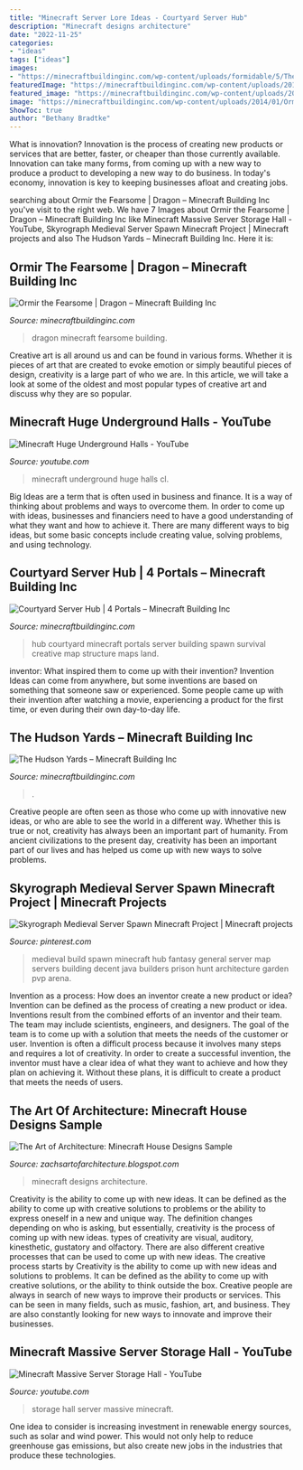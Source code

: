 ```yaml
---
title: "Minecraft Server Lore Ideas - Courtyard Server Hub"
description: "Minecraft designs architecture"
date: "2022-11-25"
categories:
- "ideas"
tags: ["ideas"]
images:
- "https://minecraftbuildinginc.com/wp-content/uploads/formidable/5/The-Hudson-Yards-Minecraft-Building-Ideas-Download-Complete-Amazing-3.jpg"
featuredImage: "https://minecraftbuildinginc.com/wp-content/uploads/2014/01/Ormir-the-Fearsome-dragon-minecraft-builing-ideas-2.jpg"
featured_image: "https://minecraftbuildinginc.com/wp-content/uploads/2014/01/Ormir-the-Fearsome-dragon-minecraft-builing-ideas-2.jpg"
image: "https://minecraftbuildinginc.com/wp-content/uploads/2014/01/Ormir-the-Fearsome-dragon-minecraft-builing-ideas-2.jpg"
ShowToc: true
author: "Bethany Bradtke"
---
```



What is innovation?
Innovation is the process of creating new products or services that are better, faster, or cheaper than those currently available. Innovation can take many forms, from coming up with a new way to produce a product to developing a new way to do business. In today's economy, innovation is key to keeping businesses afloat and creating jobs.

	

		
searching about Ormir the Fearsome | Dragon – Minecraft Building Inc you've visit to the right web. We have 7 Images about Ormir the Fearsome | Dragon – Minecraft Building Inc like Minecraft Massive Server Storage Hall - YouTube, Skyrograph Medieval Server Spawn Minecraft Project | Minecraft projects and also The Hudson Yards – Minecraft Building Inc. Here it is:
		
    
## Ormir The Fearsome | Dragon – Minecraft Building Inc

<img loading=lazy src="https://minecraftbuildinginc.com/wp-content/uploads/2014/01/Ormir-the-Fearsome-dragon-minecraft-builing-ideas-2.jpg" onerror="this.onerror=null;this.src='https://tse1.mm.bing.net/th?id=OIP.dsBwDf0QWfgkUZOXkOKeIQHaEo&amp;pid=15.1';" alt="Ormir the Fearsome | Dragon – Minecraft Building Inc">

_Source: minecraftbuildinginc.com_

>dragon minecraft fearsome building. 

	

Creative art is all around us and can be found in various forms. Whether it is pieces of art that are created to evoke emotion or simply beautiful pieces of design, creativity is a large part of who we are. In this article, we will take a look at some of the oldest and most popular types of creative art and discuss why they are so popular.

    
## Minecraft Huge Underground Halls - YouTube

<img loading=lazy src="http://i.ytimg.com/vi/Cl-sWKQlgy0/maxresdefault.jpg" onerror="this.onerror=null;this.src='https://tse1.mm.bing.net/th?id=OIP.niomo9P77HPV2DHvv-kDYQHaEK&amp;pid=15.1';" alt="Minecraft Huge Underground Halls - YouTube">

_Source: youtube.com_

>minecraft underground huge halls cl. 

	

Big Ideas are a term that is often used in business and finance. It is a way of thinking about problems and ways to overcome them. In order to come up with ideas, businesses and financiers need to have a good understanding of what they want and how to achieve it. There are many different ways to big ideas, but some basic concepts include creating value, solving problems, and using technology.

    
## Courtyard Server Hub | 4 Portals – Minecraft Building Inc

<img loading=lazy src="https://minecraftbuildinginc.com/wp-content/uploads/2015/07/Courtyard-Hub-4-Portals-minecraft-spawn-building-download-world-save-creative-survival-fractions.jpg" onerror="this.onerror=null;this.src='https://tse4.mm.bing.net/th?id=OIP.GvI_cXLKPo0bzQC_Nj77HwHaEK&amp;pid=15.1';" alt="Courtyard Server Hub | 4 Portals – Minecraft Building Inc">

_Source: minecraftbuildinginc.com_

>hub courtyard minecraft portals server building spawn survival creative map structure maps land. 

	

inventor: What inspired them to come up with their invention?
Invention Ideas can come from anywhere, but some inventions are based on something that someone saw or experienced. Some people came up with their invention after watching a movie, experiencing a product for the first time, or even during their own day-to-day life.

    
## The Hudson Yards – Minecraft Building Inc

<img loading=lazy src="https://minecraftbuildinginc.com/wp-content/uploads/formidable/5/The-Hudson-Yards-Minecraft-Building-Ideas-Download-Complete-Amazing-3.jpg" onerror="this.onerror=null;this.src='https://tse4.mm.bing.net/th?id=OIP.c292Ss4iCUrp15orY60m7wHaEK&amp;pid=15.1';" alt="The Hudson Yards – Minecraft Building Inc">

_Source: minecraftbuildinginc.com_

>. 

	

Creative people are often seen as those who come up with innovative new ideas, or who are able to see the world in a different way. Whether this is true or not, creativity has always been an important part of humanity. From ancient civilizations to the present day, creativity has been an important part of our lives and has helped us come up with new ways to solve problems.

    
## Skyrograph Medieval Server Spawn Minecraft Project | Minecraft Projects

<img loading=lazy src="https://i.pinimg.com/736x/e0/4f/78/e04f78681520698a8c2719e1b75b875f.jpg" onerror="this.onerror=null;this.src='https://tse1.mm.bing.net/th?id=OIP.COjOeQ5dIXGfGkVUuIMUlwHaD0&amp;pid=15.1';" alt="Skyrograph Medieval Server Spawn Minecraft Project | Minecraft projects">

_Source: pinterest.com_

>medieval build spawn minecraft hub fantasy general server map servers building decent java builders prison hunt architecture garden pvp arena. 

	

Invention as a process: How does an inventor create a new product or idea?
Invention can be defined as the process of creating a new product or idea. Inventions result from the combined efforts of an inventor and their team. The team may include scientists, engineers, and designers. The goal of the team is to come up with a solution that meets the needs of the customer or user.
Invention is often a difficult process because it involves many steps and requires a lot of creativity. In order to create a successful invention, the inventor must have a clear idea of what they want to achieve and how they plan on achieving it. Without these plans, it is difficult to create a product that meets the needs of users.

    
## The Art Of Architecture: Minecraft House Designs Sample

<img loading=lazy src="http://2.bp.blogspot.com/-8dk0zuloDuk/TmqJXZjAN7I/AAAAAAAAAZs/9DISwhf9Gjs/s1600/2011-09-09_16.38.26.png" onerror="this.onerror=null;this.src='https://tse2.mm.bing.net/th?id=OIP.AVZpd_JwypppjxuDxsBIbwHaEg&amp;pid=15.1';" alt="The Art of Architecture: Minecraft House Designs Sample">

_Source: zachsartofarchitecture.blogspot.com_

>minecraft designs architecture. 

	

Creativity is the ability to come up with new ideas. It can be defined as the ability to come up with creative solutions to problems or the ability to express oneself in a new and unique way. The definition changes depending on who is asking, but essentially, creativity is the process of coming up with new ideas. types of creativity are visual, auditory, kinesthetic, gustatory and olfactory. There are also different creative processes that can be used to come up with new ideas. The creative process starts by
Creativity is the ability to come up with new ideas and solutions to problems. It can be defined as the ability to come up with creative solutions, or the ability to think outside the box. Creative people are always in search of new ways to improve their products or services. This can be seen in many fields, such as music, fashion, art, and business. They are also constantly looking for new ways to innovate and improve their businesses.

    
## Minecraft Massive Server Storage Hall - YouTube

<img loading=lazy src="https://i.ytimg.com/vi/ZZYJwr8hk-U/maxresdefault.jpg" onerror="this.onerror=null;this.src='https://tse4.mm.bing.net/th?id=OIP.Qjn1jOmi0Dv3FNBLwW3cawHaD-&amp;pid=15.1';" alt="Minecraft Massive Server Storage Hall - YouTube">

_Source: youtube.com_

>storage hall server massive minecraft. 

	

One idea to consider is increasing investment in renewable energy sources, such as solar and wind power. This would not only help to reduce greenhouse gas emissions, but also create new jobs in the industries that produce these technologies.

